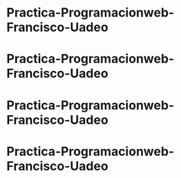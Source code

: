 # Practica-Programacionweb-Francisco-Uadeo
# Practica-Programacionweb-Francisco-Uadeo
# Practica-Programacionweb-Francisco-Uadeo
# Practica-Programacionweb-Francisco-Uadeo
